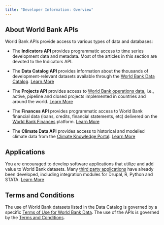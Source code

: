 ```yaml
---
title: "Developer Information: Overview"
---
```


## About World Bank APIs ##

World Bank APIs provide access to various types of data and databases:

* The **Indicators API** provides programmatic access to time series development data and metadata.
  Most of the articles in this section are devoted to the Indicators API.

* The **Data Catalog API** provides information about the thousands of development-relevant
  datasets available through the [World Bank Data Catalog](https://datacatalog.worldbank.org).
  [Learn More](https://datahelpdesk.worldbank.org/knowledgebase/articles/902049-data-catalog-api)

* The **Projects API** provides access to [World Bank operations data](http://projects.worldbank.org), i.e.,
  active, pipeline and closed projects implemented in countries and around the world.
  [Learn More](http://search.worldbank.org/api/v2/projects)

* The **Finances API** provides programmatic access to World Bank financial
  data (loans, credits, financial statements, etc) delivered on the [World Bank Finances](https://finances.worldbank.org)
  platform. [Learn More](https://dev.socrata.com)

* The **Climate Data API** provides access to historical and modelled climate data from the
  [Climate Knowledge Portal](http://climateknowledgeportal.worldbank.org).
  [Learn More](https://datahelpdesk.worldbank.org/knowledgebase/articles/902061)


## Applications ##

You are encouraged to develop software applications that utilize and add
value to World Bank datasets. Many [third party applications][3rd-party] have already been developed, including
integration modules for Drupal, R, Python and STATA. [Learn More][3rd-party]

## Terms and Conditions ##

The use of World Bank datasets listed in the Data Catalog is governed by
a specific [Terms of Use for World Bank Data][data-terms]. The use of the APIs
is governed by the [Terms and Conditions][terms].



[data-terms]: http://www.worldbank.org/en/about/legal/terms-of-use-for-datasets
[terms]: http://www.worldbank.org/terms

[3rd-party]: https://data.worldbank.org/products/third-party-apps
